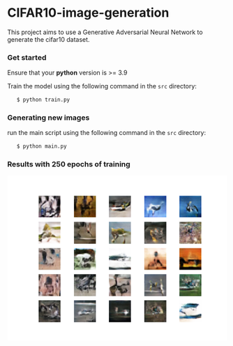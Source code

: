 # CIFAR10-image-generation

This project aims to use a Generative Adversarial Neural Network to generate the cifar10 dataset.

### Get started

Ensure that your **python** version is >= 3.9 

Train the model using the following command in the `src` directory:

```bash
   $ python train.py 
```

### Generating new images

run the main script using the following command in the `src` directory:

```bash
   $ python main.py 
```

### Results with 250 epochs of training
    
![](src/cifar10-250ep.png)
